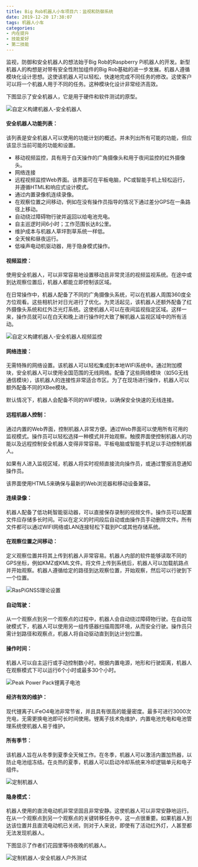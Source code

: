 ```yaml
---
title: Big Rob机器人小车项目六：监视和防御系统
date: 2019-12-20 17:38:07
tags: 机器人小车
categories: 
- 内在提升
- 技能爱好
- 第二技能
---
```

监视，防御和安全机器人的想法始于Big Rob的Raspberry Pi机器人的开发。新型机器人的构想是对带有安全性附加组件的Big Rob基础的进一步发展。机器人遵循模块化设计思想。这使该机器人可以轻松，快速地完成不同任务的修改。这使客户可以将一个机器人用于不同的任务。这种模块化设计非常经济高效。

下图显示了安全机器人，它是用于硬件和软件测试的原型。

![自定义构建机器人-安全机器人](http://yuntu88.oss-cn-beijing.aliyuncs.com/fromlocal/1242937438@qq.com/20191220/nApDwNtM7D.jpg)
<!-- more -->
#### 安全机器人功能列表：

该列表是安全机器人可以使用的功能计划的概述。并未列出所有可能的功能，但应该显示当前可能的功能和设置。

- 移动视频监控，具有用于白天操作的广角摄像头和用于夜间监控的红外摄像头。
- 网络连接
- 远程视频监控Web界面。该界面可在平板电脑，PC或智能手机上轻松运行，并遵循HTML和响应式设计模式。
- 通过内置录像机连续录像。
- 在观察位置之间移动，例如在没有操作员指导的情况下通过差分GPS在一条路径上移动。
- 自动绕过障碍物行驶并返回以给电池充电。
- 自主巡逻时间6小时；工作范围长达8公里。
- 维护成本与机器人草坪割草系统一样低。
- 全天候和昼夜运行。
- 低噪声电动机驱动器，用于隐身模式操作。

#### 视频监控：

使用安全机器人，可以非常容易地设置移动且非常灵活的视频监视系统。在途中或到达观察位置后，机器人都能立即控制该区域。

在日常操作中，机器人配备了不同的广角摄像头系统，可以在机器人周围360度全方位观看。这些相机针对日光进行了优化。为灵活起见，该机器人还额外配备了红外摄像头系统和红外泛光灯系统。这使机器人可以在夜间监视指定区域。这样一来，操作员就可以在白天和晚上进行操作时大致了解机器人监视区域中的所有活动。

![自定义构建机器人-安全机器人视频监控](http://yuntu88.oss-cn-beijing.aliyuncs.com/fromlocal/1242937438@qq.com/20191220/dWYxSNTHXi.jpg)


#### 网络连接：

无需特殊的网络设置。该机器人可以轻松集成到本地WIFI系统中。通过附加模块，安全机器人可以使用全国范围的无线网络。配备了这些网络模块（如5G无线通信模块），该机器人的连接性非常适合市区。为了在现场进行操作，机器人可以额外配备不同的XBee模块。

默认情况下，机器人会配备不同的WIFI模块，以确保安全快速的无线连接。

#### 远程机器人控制：

通过内置的Web界面，控制机器人非常方便。通过Web界面可以使用所有可用的监视模式。操作员可以轻松选择一种模式并开始观察。触摸界面使控制机器人的功能以及远程控制安全机器人变得非常容易。平板电脑或智能手机足以手动控制机器人。

如果有人进入监视区域，机器人将实时视频直接流向操作员，或通过警报消息通知操作员。

该界面使用HTML5来确保与最新的Web浏览器和移动设备兼容。

#### 连续录像：

机器人配备了低功耗智能驱动器，可以直接保存录制的视频文件。操作员可以配置文件应存储多长时间。可以在定义的时间段后自动或由操作员手动删除文件。所有文件都可以通过WIFI网络或LAN连接轻松下载到PC或其他存储系统。

#### 在观察位置之间移动：

定义观察位置并将其上传到机器人非常容易。机器人内部的软件能够读取不同的GPS坐标，例如KMZ或KML文件。将文件上传到系统后，机器人可以加载航路点并开始观察。机器人遵循给定的路径到达观察位置，开始观察，然后可以行驶到下一个位置。

![RasPiGNSS理论设置](http://yuntu88.oss-cn-beijing.aliyuncs.com/fromlocal/1242937438@qq.com/20191220/M3zfKD6mk5.jpg)


#### 自动驾驶：

从一个观察点到另一个观察点的过程中，机器人会自动绕过障碍物行驶。在自动驾驶模式下，机器人可以使用另一组传感器扫描周围环境，从而安全行驶。操作员只需计划路径和观察点，机器人将自动驱动直到到达计划位置。

#### 操作时间：

机器人可以自主运行或手动控制数小时。根据内置电源，地形和行驶距离，机器人在观察模式下可以运行6个小时或最多30个小时。

![Peak Power Pack锂离子电池](http://yuntu88.oss-cn-beijing.aliyuncs.com/fromlocal/1242937438@qq.com/20191220/kXdT5bWCif.jpg)


#### 经济有效的维护：

现代锂离子LiFeO4电池非常节省，并且具有很高的能量密度。最多可进行3000次充电，无需更换电池即可长时间使用。锂离子技术免维护，内置电池充电和电池管理系统使机器人易于维护。

#### 所有季节：

该机器人旨在从冬季到夏季全天候工作。在冬季，机器人可以激活内置加热器，以防止电池组冻结。在炎热的夏季，机器人可以启动冷却系统来冷却逻辑单元和电子组件。

![定制机器人](http://yuntu88.oss-cn-beijing.aliyuncs.com/fromlocal/1242937438@qq.com/20191220/J3G6GANWDt.jpg)

#### 隐身模式：

机器人使用的直流电动机非常坚固且非常安静。这使机器人可以非常安静地运行。在从一个观察点到另一个观察点的关键转移任务中，这一点很重要。如果机器人到达该位置并且直流电动机已关闭，则对于人来说，即使有了活动红外灯，人甚至都无法发现机器人。

下图显示了作者们花园里等待夜晚的机器人。

![定制机器人-安全机器人户外测试](http://yuntu88.oss-cn-beijing.aliyuncs.com/fromlocal/1242937438@qq.com/20191220/zY3krTikfr.jpg)





